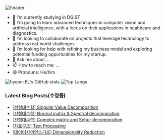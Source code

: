 ![header](https://capsule-render.vercel.app/api?type=wave&color=auto&height=300&section=header&text=Hyeon's%20Github&fontSize=90)

- 🔭 I’m currently studying in DGIST
- 🌱 I'm going to learn advanced techniques in computer vision and artificial intelligence, with a focus on their applications in healthcare and diagnostics.
- 👯 I’m looking to collaborate on projects that leverage technology to address real-world challenges
- 🤔 I’m looking for help with refining my business model and exploring potential funding opportunities for my startup.
- 💬 Ask me about ...
- 📫 How to reach me: ...
- 😄 Pronouns: He/him

![hyeon-BL's GitHub stats](https://github-readme-stats.vercel.app/api?username=hyeon-BL&show_icons=true&theme=radical)
![Top Langs](https://github-readme-stats.vercel.app/api/top-langs/?username=hyeon-BL&layout=compact)

### Latest Blog Posts(수정중)

- [[선형대수학] Singular Value Decomposition](https://hyeonb.blogspot.com/2024/06/singular-value-decomposition.html)
- [[선형대수학] Normal matrix & Spectral decomposition](https://hyeonb.blogspot.com/2024/06/normal-matrix-spectral-decomposition.html)
- [[선형대수학] Complex matrix and Schur decomposition](https://hyeonb.blogspot.com/2024/06/complex-matrix-and-schur-decomposition.html)
- [[자료구조] Text Processing](https://hyeonb.blogspot.com/2024/06/text-processing.html)
- [[데이터사이언스기초] Dimensionality Reduction](https://hyeonb.blogspot.com/2024/06/dimensionality-reduction.html)

